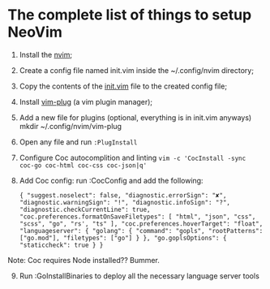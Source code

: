 # The complete list of things to setup NeoVim

1. Install the [nvim](https://github.com/neovim/neovim/wiki/Installing-Neovim#homebrew-on-macos-or-linux);
2. Create a config file named init.vim inside the ~/.config/nvim directory;
3. Copy the contents of the [init.vim](./init.vim) file to the created config file;
4. Install [vim-plug](https://github.com/junegunn/vim-plug#neovim) (a vim plugin manager);
5. Add a new file for plugins (optional, everything is in init.vim anyways)
    mkdir ~/.config/nvim/vim-plug
6. Open any file and run `:PlugInstall`
7. Configure Coc autocomplition and linting
    ``vim -c 'CocInstall -sync coc-go coc-html coc-css coc-json|q'``
8. Add Coc config: run :CocConfig and add the following:

    ``{
  "suggest.noselect": false,
  "diagnostic.errorSign": "✘",
  "diagnostic.warningSign": "!",
  "diagnostic.infoSign": "?",
  "diagnostic.checkCurrentLine": true,
  "coc.preferences.formatOnSaveFiletypes": [
    "html",
    "json",
    "css",
    "scss",
    "go",
    "rs',
    "ts"
  ],
  "coc.preferences.hoverTarget": "float",
  "languageserver": {
    "golang": {
      "command": "gopls",
      "rootPatterns": ["go.mod"],
      "filetypes": ["go"]
    }
  },
  "go.goplsOptions": {
    "staticcheck": true
  }
}``

Note: Coc requires Node installed?? Bummer.

9. Run :GoInstallBinaries to deploy all the necessary language server tools